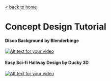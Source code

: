 [< back to home](README.md)

Concept Design Tutorial
===

#### Disco Background by Blenderbinge
[![Alt text for your video](http://img.youtube.com/vi/J4PgUs4hIzg/0.jpg)](http://www.youtube.com/watch?v=J4PgUs4hIzg)

#### Easy Sci-fi Hallway Design by Ducky 3D
[![Alt text for your video](http://img.youtube.com/vi/pwFGNNbNMvg/0.jpg)](http://www.youtube.com/watch?v=pwFGNNbNMvg)
